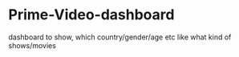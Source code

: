# Prime-Video-dashboard
dashboard to show, which country/gender/age etc like what kind of shows/movies
